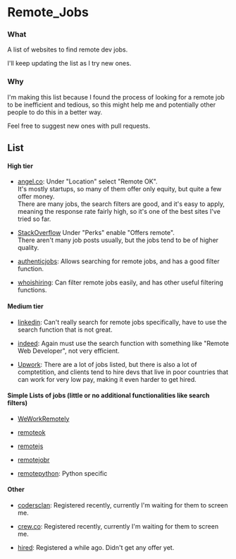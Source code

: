 # Remote_Jobs

### What

A list of websites to find remote dev jobs.

I'll keep updating the list as I try new ones.

### Why

I'm making this list because I found the process of looking for a remote job to be inefficient and tedious, so this might help me and potentially other people to do this in a better way.

Feel free to suggest new ones with pull requests.

## List

#### High tier

* [angel.co](https://angel.co/): Under "Location" select "Remote OK".   
It's mostly startups, so many of them offer only equity, but quite a few offer money.   
There are many jobs, the search filters are good, and it's easy to apply, meaning the response rate fairly high, so it's one of the best sites I've tried so far.

* [StackOverflow](https://stackoverflow.com/jobs?sort=i&r=true) Under "Perks" enable "Offers remote".  
There aren't many job posts usually, but the jobs tend to be of higher quality.

* [authenticjobs](https://www.authenticjobs.com): Allows searching for remote jobs, and has a good filter function.

* [whoishiring](https://whoishiring.io/): Can filter remote jobs easily, and has other useful filtering functions.


#### Medium tier

* [linkedin](https://www.linkedin.com/jobs/): Can't really search for remote jobs specifically, have to use the search function that is not great.

* [indeed](https://www.indeed.com): Again must use the search function with something like "Remote Web Developer", not very efficient.

* [Upwork](https://www.upwork.com/): There are a lot of jobs listed, but there is also a lot of comptetition, and clients tend to hire devs that live in poor countries that can work for very low pay, making it even harder to get hired.

#### Simple Lists of jobs (little or no additional functionalities like search filters)

* [WeWorkRemotely](https://weworkremotely.com/)

* [remoteok](https://remoteok.io/remote-dev-jobs)

* [remotejs](https://remotejs.co/)

* [remotejobr](https://remotejobr.com/)

* [remotepython](https://www.remotepython.com/): Python specific

#### Other

* [codersclan](https://www.codersclan.com/): Registered recently, currently I'm waiting for them to screen me.

* [crew.co](https://crew.co/): Registered recently, currently I'm waiting for them to screen me.

* [hired](https://hired.com/): Registered a while ago. Didn't get any offer yet.

